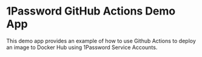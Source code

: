 # 1Password GitHub Actions Demo App

This demo app provides an example of how to use Github Actions to deploy an image to Docker Hub using 1Password Service Accounts.